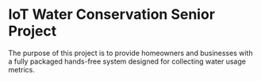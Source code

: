 # IoT Water Conservation Senior Project
The purpose of this project is to provide homeowners and businesses with a fully packaged hands-free system designed for collecting water usage metrics.
